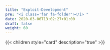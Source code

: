```yaml
---
title: "Exploit-Development"
pre: "<i class='far fa-folder'></i> "
date: 2020-03-06T13:02:27+01:00
draft: false
weight: 60
---
```


{{< children style="card" description="true"  >}}